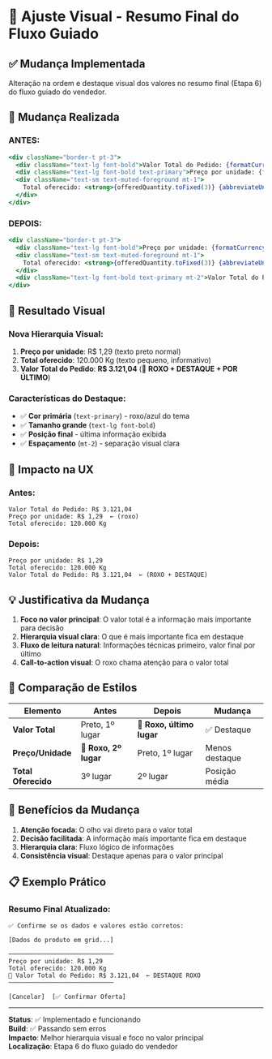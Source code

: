 # 🎨 Ajuste Visual - Resumo Final do Fluxo Guiado

## ✅ Mudança Implementada

Alteração na ordem e destaque visual dos valores no resumo final (Etapa 6) do fluxo guiado do vendedor.

## 🔄 Mudança Realizada

### **ANTES:**
```jsx
<div className="border-t pt-3">
  <div className="text-lg font-bold">Valor Total do Pedido: {formatCurrency(totalValue)}</div>
  <div className="text-lg font-bold text-primary">Preço por unidade: {formatCurrency(pricePerUnit)}</div>
  <div className="text-sm text-muted-foreground mt-1">
    Total oferecido: <strong>{offeredQuantity.toFixed(3)} {abbreviateUnit(product.unit)}</strong>
  </div>
</div>
```

### **DEPOIS:**
```jsx
<div className="border-t pt-3">
  <div className="text-lg font-bold">Preço por unidade: {formatCurrency(pricePerUnit)}</div>
  <div className="text-sm text-muted-foreground mt-1">
    Total oferecido: <strong>{offeredQuantity.toFixed(3)} {abbreviateUnit(product.unit)}</strong>
  </div>
  <div className="text-lg font-bold text-primary mt-2">Valor Total do Pedido: {formatCurrency(totalValue)}</div>
</div>
```

## 🎯 Resultado Visual

### **Nova Hierarquia Visual:**
1. **Preço por unidade**: R$ 1,29 (texto preto normal)
2. **Total oferecido**: 120.000 Kg (texto pequeno, informativo)
3. **Valor Total do Pedido**: **R$ 3.121,04** (🔵 **ROXO + DESTAQUE + POR ÚLTIMO**)

### **Características do Destaque:**
- ✅ **Cor primária** (`text-primary`) - roxo/azul do tema
- ✅ **Tamanho grande** (`text-lg font-bold`)
- ✅ **Posição final** - última informação exibida
- ✅ **Espaçamento** (`mt-2`) - separação visual clara

## 📱 Impacto na UX

### **Antes:**
```
Valor Total do Pedido: R$ 3.121,04
Preço por unidade: R$ 1,29  ← (roxo)
Total oferecido: 120.000 Kg
```

### **Depois:**
```
Preço por unidade: R$ 1,29
Total oferecido: 120.000 Kg
Valor Total do Pedido: R$ 3.121,04  ← (ROXO + DESTAQUE)
```

## 💡 Justificativa da Mudança

1. **Foco no valor principal**: O valor total é a informação mais importante para decisão
2. **Hierarquia visual clara**: O que é mais importante fica em destaque
3. **Fluxo de leitura natural**: Informações técnicas primeiro, valor final por último
4. **Call-to-action visual**: O roxo chama atenção para o valor total

## 🎨 Comparação de Estilos

| Elemento | Antes | Depois | Mudança |
|----------|-------|--------|---------|
| **Valor Total** | Preto, 1º lugar | **🔵 Roxo, último lugar** | ✅ Destaque |
| **Preço/Unidade** | **🔵 Roxo, 2º lugar** | Preto, 1º lugar | Menos destaque |
| **Total Oferecido** | 3º lugar | 2º lugar | Posição média |

## 🎯 Benefícios da Mudança

1. **Atenção focada**: O olho vai direto para o valor total
2. **Decisão facilitada**: A informação mais importante fica em destaque
3. **Hierarquia clara**: Fluxo lógico de informações
4. **Consistência visual**: Destaque apenas para o valor principal

## 📋 Exemplo Prático

### **Resumo Final Atualizado:**
```
✅ Confirme se os dados e valores estão corretos:

[Dados do produto em grid...]

─────────────────────────────
Preço por unidade: R$ 1,29
Total oferecido: 120.000 Kg
🔵 Valor Total do Pedido: R$ 3.121,04  ← DESTAQUE ROXO
─────────────────────────────

[Cancelar]  [✅ Confirmar Oferta]
```

---

**Status**: ✅ Implementado e funcionando  
**Build**: ✅ Passando sem erros  
**Impacto**: Melhor hierarquia visual e foco no valor principal  
**Localização**: Etapa 6 do fluxo guiado do vendedor